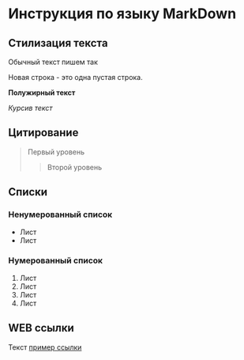 # Инструкция по языку MarkDown
## Стилизация текста
Обычный текст пишем так

Новая строка - это одна пустая строка.

**Полужирный текст**

*Курсив текст*

## Цитирование
> Первый уровень
>> Второй уровень

## Списки
### Ненумерованный список
*  Лист
*  Лист
### Нумерованный список
1. Лист
2. Лист
3. Лист 
4. Лист

## WEB ссылки
Текст [пример ссылки](http.example.com "всплывающая подсказка")
